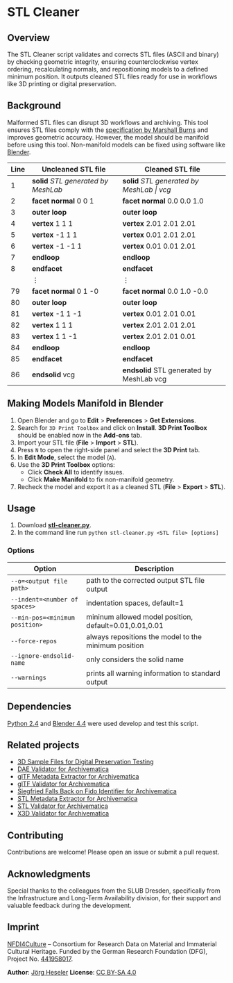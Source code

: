 # STL Cleaner

## Overview

The STL Cleaner script validates and corrects STL files (ASCII and binary) by checking geometric integrity, ensuring counterclockwise vertex ordering, recalculating normals, and repositioning models to a defined minimum position. It outputs cleaned STL files ready for use in workflows like 3D printing or digital preservation.

## Background

Malformed STL files can disrupt 3D workflows and archiving. This tool ensures STL files comply with the [specification by Marshall Burns](https://www.fabbers.com/tech/STL_Format) and improves geometric accuracy. However, the model should be manifold before using this tool. Non-manifold models can be fixed using software like [Blender](https://www.blender.org/).

<!--
**Uncleaned STL file**:

**solid** STL generated by MeshLab

**facet normal** 0 0 1

**outer loop**

**vertex** 1 1 1
**vertex** -1 1 1
**vertex** -1 -1 1
**endloop**
**endfacet**
⋮
**facet normal** 0 1 -0
**outer loop**
**vertex** -1 1 -1
**vertex** 1 1 1
**vertex** 1 1 -1
**endloop**
**endfacet**
**endsolid** vcg

**Cleaned STL file**:

```xml
**solid** STL generated by MeshLab | vcg
**facet normal** 0.0 0.0 1.0
**outer loop**
**vertex** 2.01 2.01 2.01
**vertex** 0.01 2.01 2.01
**vertex** 0.01 0.01 2.01
**endloop**
**endfacet**
⋮
**facet normal** 0.0 1.0 -0.0
**outer loop**
**vertex** 0.01 2.01 0.01
**vertex** 2.01 2.01 2.01
**vertex** 2.01 2.01 0.01
**endloop**
**endfacet**
**endsolid** STL generated by MeshLab | vcg
```
-->

| Line | Uncleaned STL file                   | Cleaned STL file                            |
| ---- | ------------------------------------ | ------------------------------------------- |
| 1    | **solid** _STL generated by MeshLab_ | **solid** _STL generated by MeshLab \| vcg_ |
| 2    | **facet normal** 0 0 1               | **facet normal** 0.0 0.0 1.0                |
| 3    | **outer loop**                       | **outer loop**                              |
| 4    | **vertex** 1 1 1                     | **vertex** 2.01 2.01 2.01                   |
| 5    | **vertex** -1 1 1                    | **vertex** 0.01 2.01 2.01                   |
| 6    | **vertex** -1 -1 1                   | **vertex** 0.01 0.01 2.01                   |
| 7    | **endloop**                          | **endloop**                                 |
| 8    | **endfacet**                         | **endfacet**                                |
|      | ⋮                                    | ⋮                                           |
| 79   | **facet normal** 0 1 -0              | **facet normal** 0.0 1.0 -0.0               |
| 80   | **outer loop**                       | **outer loop**                              |
| 81   | **vertex** -1 1 -1                   | **vertex** 0.01 2.01 0.01                   |
| 82   | **vertex** 1 1 1                     | **vertex** 2.01 2.01 2.01                   |
| 83   | **vertex** 1 1 -1                    | **vertex** 2.01 2.01 0.01                   |
| 84   | **endloop**                          | **endloop**                                 |
| 85   | **endfacet**                         | **endfacet**                                |
| 86   | **endsolid** vcg                     | **endsolid** STL generated by MeshLab vcg   |

## Making Models Manifold in Blender

1. Open Blender and go to **Edit** > **Preferences** > **Get Extensions**.
2. Search for `3D Print Toolbox` and click on **Install**. **3D Print Toolbox** should be enabled now in the **Add-ons** tab.
3. Import your STL file (**File** > **Import** > **STL**).
4. Press `N` to open the right-side panel and select the **3D Print** tab.
5. In **Edit Mode**, select the model (`A`).
6. Use the **3D Print Toolbox** options:
   - Click **Check All** to identify issues.
   - Click **Make Manifold** to fix non-manifold geometry.
7. Recheck the model and export it as a cleaned STL (**File** > **Export** > **STL**).

## Usage

1. Download [**stl-cleaner.py**](./src/stl-cleaner.py).
2. In the command line run `python stl-cleaner.py <STL file> [options]`

### Options

| Option                         | Description                                            |
| ------------------------------ | ------------------------------------------------------ |
| `--o=<output file path>`       | path to the corrected output STL file output           |
| `--indent=<number of spaces>`  | indentation spaces, default=1                          |
| `--min-pos=<minimum position>` | mininum allowed model position, default=0.01,0.01,0.01 |
| `--force-repos`                | always repositions the model to the minimum position   |
| `--ignore-endsolid-name`       | only considers the solid name                          |
| `--warnings`                   | prints all warning information to standard output      |

## Dependencies

[Python 2.4](https://www.python.org/download/releases/2.4/) and [Blender 4.4](https://www.blender.org/download/releases/4-4/) were used develop and test this script.

## Related projects

- [3D Sample Files for Digital Preservation Testing](https://github.com/JoergHeseler/3d-sample-files-for-digital-preservation-testing)
- [DAE Validator for Archivematica](https://github.com/JoergHeseler/dae-validator-for-archivematica)
- [glTF Metadata Extractor for Archivematica](https://github.com/JoergHeseler/gltf-metadata-extractor-for-archivematica)
- [glTF Validator for Archivematica](https://github.com/JoergHeseler/gltf-validator-for-archivematica)
- [Siegfried Falls Back on Fido Identifier for Archivematica](https://github.com/JoergHeseler/siegfried-falls-back-on-fido-identifier-for-archivematica)
- [STL Metadata Extractor for Archivematica](https://github.com/JoergHeseler/stl-metadata-extractor-for-archivematica)
- [STL Validator for Archivematica](https://github.com/JoergHeseler/stl-validator-for-archivematica)
- [X3D Validator for Archivematica](https://github.com/JoergHeseler/x3d-validator-for-archivematica)

## Contributing

Contributions are welcome! Please open an issue or submit a pull request.

## Acknowledgments

Special thanks to the colleagues from the SLUB Dresden, specifically from the Infrastructure and Long-Term Availability division, for their support and valuable feedback during the development.

## Imprint

[NFDI4Culture](https://nfdi4culture.de/) – Consortium for Research Data on Material and Immaterial Cultural Heritage.
Funded by the German Research Foundation (DFG), Project No. [441958017](https://gepris.dfg.de/gepris/projekt/441958017).

**Author**: [Jörg Heseler](https://orcid.org/0000-0002-1497-627X)
**License**: [CC BY-SA 4.0](https://creativecommons.org/licenses/by-sa/4.0/)

```

```

```

```
